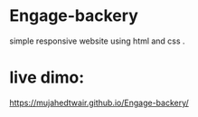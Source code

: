 # Engage-backery
simple responsive website using html and css .
# live dimo:
https://mujahedtwair.github.io/Engage-backery/
